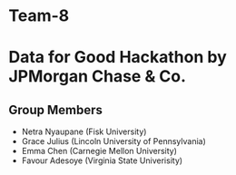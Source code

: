 # Team-8

# Data for Good Hackathon by JPMorgan Chase & Co.

## Group Members
- Netra Nyaupane (Fisk University)
- Grace Julius (Lincoln University of Pennsylvania)
- Emma Chen (Carnegie Mellon University)
- Favour Adesoye (Virginia State Univerisity)



